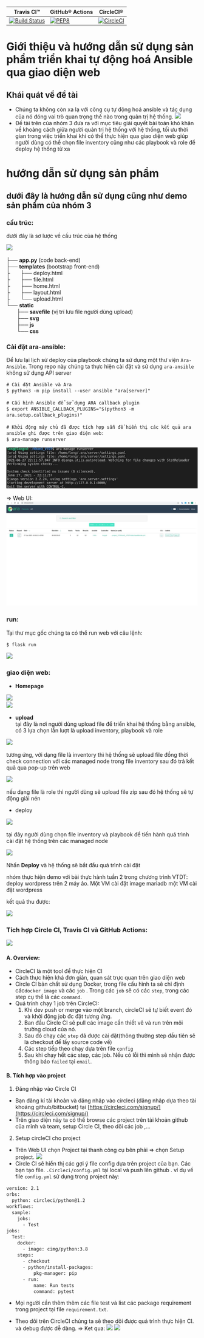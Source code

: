 | Travis CI™ | GitHub® Actions | CircleCI® |
| ----------- | ----------- | ----------- |
| [![Build Status](https://travis-ci.com/toanduc0671/Nhom3_VTDT.svg)](https://travis-ci.com/toanduc0671/Nhom3_VTDT) | [![PEP8](https://github.com/toanduc0671/Nhom3_VTDT/actions/workflows/Git_CI.yml/badge.svg)](https://github.com/toanduc0671/Nhom3_VTDT/actions/workflows/Git_CI.yml) | [![CircleCI](https://circleci.com/gh/4ward110/Nhom3_VTDT/tree/vu-duc-long.svg?style=svg)](https://github.com/4ward110/Nhom3_VTDT/tree/vu-duc-long) |
# **Giới thiệu và hướng dẫn sử dụng sản phẩm triển khai tự động hoá Ansible qua giao diện web**

## **Khái quát về đề tài**

- Chúng ta không còn xa lạ với công cụ tự động hoá ansible và tác dụng của nó đóng vai trò quan trọng thế nào trong quản trị hệ thống.
![](https://raw.githubusercontent.com/toanduc0671/Nhom3_VTDT/main/image/ansible.png)
- Đề tài trên của nhóm 3 đưa ra với mục tiêu giải quyết bài toán khó khăn về khoảng cách giữa người quản trị hệ thống với hệ thống, tối ưu thời gian trong việc triển khai khi có thể thực hiện qua giao diện web giúp người dùng có thể chọn file inventory cũng như các playbook và role để deploy hệ thống từ xa

# **hướng dẫn sử dụng sản phẩm**

## **dưới đây là hướng dẫn sử dụng cũng như demo sản phẩm của nhóm 3**

### **cấu trúc**:
dưới đây là sơ lược về cấu trúc của hệ thống<br/>

![](https://raw.githubusercontent.com/toanduc0671/Nhom3_VTDT/main/image/filestructure.png)<br/>

├── **app.py**  (code back-end) <br/>
├── **templates**  (bootstrap front-end) <br/>
├&nbsp;&nbsp;&nbsp;&nbsp;&nbsp;&nbsp; ├── deploy.html <br/>
├&nbsp;&nbsp;&nbsp;&nbsp;&nbsp;&nbsp; ├── file.html <br/>
├&nbsp;&nbsp;&nbsp;&nbsp;&nbsp;&nbsp; ├── home.html <br/>
├&nbsp;&nbsp;&nbsp;&nbsp;&nbsp;&nbsp; ├── layout.html <br/>
├&nbsp;&nbsp;&nbsp;&nbsp;&nbsp;&nbsp; └── upload.html <br/>
└── **static** <br/>
&nbsp;&nbsp;&nbsp;&nbsp;&nbsp;&nbsp; ├── **savefile**  (vị trí lưu file người dùng upload) <br/>
&nbsp;&nbsp;&nbsp;&nbsp;&nbsp;&nbsp; ├── **svg**<br/>
&nbsp;&nbsp;&nbsp;&nbsp;&nbsp;&nbsp; ├── **js**<br/>
&nbsp;&nbsp;&nbsp;&nbsp;&nbsp;&nbsp; └── **css**<br/>

### **Cài đặt ara-ansible**:
Để lưu lại lịch sử deploy của playbook chúng ta sử dụng một thư viện `Ara-Ansible`.
Trong repo này chúng ta thực hiện cài đặt và sử dụng `ara-ansible` không sử dụng API server
```
# Cài đặt Ansible và Ara
$ python3 -m pip install --user ansible "ara[server]"

# Cấu hình Ansible để sử dụng ARA callback plugin
$ export ANSIBLE_CALLBACK_PLUGINS="$(python3 -m ara.setup.callback_plugins)"

# Khởi động máy chủ đã được tích hợp sẵn để hiển thị các kết quả ara ansible ghi được trên giao diện web:
$ ara-manage runserver
```
![](/image/ara-server.jpg)

=> Web UI:
![](/image/ara-web.jpg)

### **run**:

Tại thư mục gốc chúng ta có thể run web với câu lệnh:<br/>
```bash
$ flask run
``` 

![](https://raw.githubusercontent.com/toanduc0671/Nhom3_VTDT/main/image/flaskrun.png)

### **giao diện web**:

- **Homepage**<br/>

![](https://raw.githubusercontent.com/toanduc0671/Nhom3_VTDT/main/image/homepage1.png)<br/>
![](https://raw.githubusercontent.com/toanduc0671/Nhom3_VTDT/main/image/homepage2.png)

- **upload**<br/>
tại đây là nơi người dùng upload file để triển khai hệ thống bằng ansible, có 3 lựa chọn lần lượt là upload inventory, playbook và role<br>

![](https://raw.githubusercontent.com/toanduc0671/Nhom3_VTDT/main/image/uploadTypefile.png) <br>

tương ứng, với dạng file là inventory thì hệ thống sẽ upload file đồng thời check connection với các managed node trong file inventory sau đó trả kết quả qua pop-up trên web<br>


![](https://raw.githubusercontent.com/toanduc0671/Nhom3_VTDT/main/image/connectionStatus.png)

nếu dạng file là role thì người dùng sẽ upload file zip sau đó hệ thống sẽ tự động giải nén<br>

- deploy

![](https://raw.githubusercontent.com/toanduc0671/Nhom3_VTDT/main/image/deploy.png)

tại đây người dùng chọn file inventory và playbook để tiến hành quá trình cài đặt hệ thống trên các managed node <br>

![](https://raw.githubusercontent.com/toanduc0671/Nhom3_VTDT/main/image/choosePlaybook.png)

Nhấn **Deploy** và hệ thống sẽ bắt đầu quá trình cài đặt<br>

nhóm thực hiện demo với bài thực hành tuần 2 trong chương trình VTDT: deploy wordpress trên 2 máy ảo. Một VM cài đặt image mariadb một VM cài đặt wordpress 

kết quả thu được:

![](https://raw.githubusercontent.com/toanduc0671/Nhom3_VTDT/main/image/result.png)

### Tích hợp Circle CI, Travis CI và GitHub Actions:
![](https://raw.githubusercontent.com/toanduc0671/Nhom3_VTDT/63b3d6496c7cf0c628dcb14cbb682ed5aebfb595/image/c.png)
#### A. Overview:
- CircleCI là một tool để thực hiện CI
- Cách thực hiện khá đơn giản, quan sát trực quan trên giao diện web
- Circle CI bản chất sử dụng Docker, trong file cấu hình ta sẽ chỉ định các`docker image` và các `job` . Trong các `job` sẽ có các `step`, trong các step cụ thể là các `command`.
- Quá trình chạy 1 job trên CircleCI:
    1. Khi dev push or merge vào một branch, circleCI sẽ tự biết event đó và khởi động job đc đặt tương ứng.
    2. Ban đầu Circle CI sẽ pull các image cần thiết vê và run trên môi trường cloud của nó.
    3. Sau đó chạy các `step` đã được cài đặt(thông thường step đầu tiên sẽ là checkout để lấy source code về)
    4. Các step tiếp theo chạy dựa trên file `config`
    5. Sau khi chạy hết các step, các job. Nếu có lỗi thì mình sẽ nhận được thông báo `failed` tại `email`.
#### B. Tích hợp vào project
1. Đăng nhập vào Circle CI
- Bạn đăng kí tài khoản và đăng nhâp vào circleci (đăng nhâp dựa theo tài khoảng github/bitbucket)
tại [https://circleci.com/signup/](https://circleci.com/signup/)
- Trên giao diện này ta có thể browse các project trên tài khoản github của mình và team, setup Circle CI, theo dõi các job ,...
2. Setup circleCI cho project
- Trên Web UI chọn Project tại thanh công cụ bên phải => chọn Setup project.
![](https://raw.githubusercontent.com/toanduc0671/Nhom3_VTDT/63b3d6496c7cf0c628dcb14cbb682ed5aebfb595/image/ch.jpg)
- Circle CI sẽ hiển thị các gợi ý file config dựa trên project của bạn. Các bạn tạo file. `.Circleci/config.yml` tại local và push lên github .
ví dụ về file `config.yml` sử dụng trong project này:
```
version: 2.1
orbs:
  python: circleci/python@1.2
workflows:
  sample:  
    jobs:
      - Test
jobs:
  Test:  
    docker:
      - image: cimg/python:3.8
    steps:
      - checkout
      - python/install-packages:
          pkg-manager: pip
      - run:
          name: Run tests
          command: pytest
```
- Mọi người cần thêm thêm các file test và list các package requirement trong project tại file `requirement.txt`.

- Theo dõi trên CircleCI chúng ta sẽ theo dõi được quá trình thực hiện CI. và debug được dễ dàng.
=> Ket qua:
![](https://raw.githubusercontent.com/toanduc0671/Nhom3_VTDT/63b3d6496c7cf0c628dcb14cbb682ed5aebfb595/image/r.jpg)
![](https://raw.githubusercontent.com/toanduc0671/Nhom3_VTDT/63b3d6496c7cf0c628dcb14cbb682ed5aebfb595/image/s.jpg)